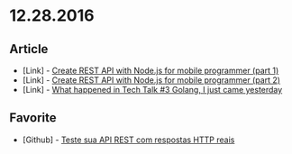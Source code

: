 # 12.28.2016

## Article

- \[Link\] - [Create REST API with Node.js for mobile programmer (part 1)](https://medium.com/@tuyenbq/create-rest-api-with-node-js-for-mobile-programmer-868b6b99753a#.2q68gqtvt)
- \[Link\] - [Create REST API with Node.js for mobile programmer (part 2)](https://medium.com/@tuyenbq/create-rest-api-with-node-js-for-mobile-programmer-part-2-595e2db71bc2#.z8dk5i8vz)
- \[Link\] - [What happened in Tech Talk #3 Golang, I just came yesterday](https://medium.com/@tuyenbq/what-happened-in-tech-talk-3-golang-i-just-came-yesterday-f8403b11633f#.d19g6hcrl)


## Favorite

- \[Github\] - [Teste sua API REST com respostas HTTP reais](http://www.mocky.io/)

